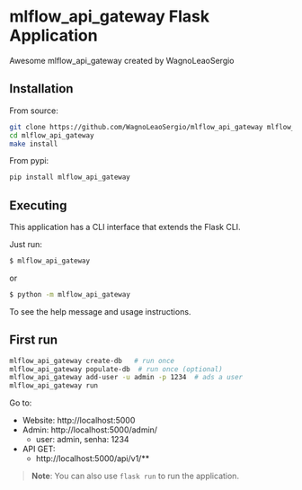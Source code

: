 # mlflow_api_gateway Flask Application

Awesome mlflow_api_gateway created by WagnoLeaoSergio

## Installation

From source:

```bash
git clone https://github.com/WagnoLeaoSergio/mlflow_api_gateway mlflow_api_gateway
cd mlflow_api_gateway
make install
```

From pypi:

```bash
pip install mlflow_api_gateway
```

## Executing

This application has a CLI interface that extends the Flask CLI.

Just run:

```bash
$ mlflow_api_gateway
```

or

```bash
$ python -m mlflow_api_gateway
```

To see the help message and usage instructions.

## First run

```bash
mlflow_api_gateway create-db   # run once
mlflow_api_gateway populate-db  # run once (optional)
mlflow_api_gateway add-user -u admin -p 1234  # ads a user
mlflow_api_gateway run
```

Go to:

- Website: http://localhost:5000
- Admin: http://localhost:5000/admin/
  - user: admin, senha: 1234
- API GET:
  - http://localhost:5000/api/v1/**


> **Note**: You can also use `flask run` to run the application.
